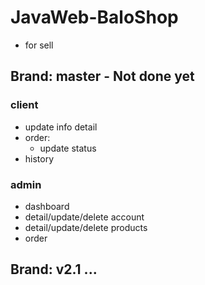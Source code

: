 # JavaWeb-BaloShop

- for sell

## Brand: master - Not done yet
### client
- update info detail
- order: 
  - update status
- history

### admin
- dashboard
- detail/update/delete account
- detail/update/delete products
- order


## Brand: v2.1 ...
